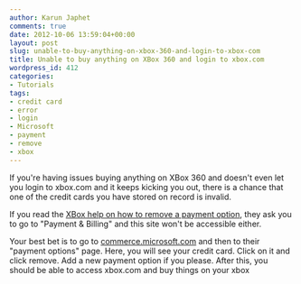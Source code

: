 ```yaml
---
author: Karun Japhet
comments: true
date: 2012-10-06 13:59:04+00:00
layout: post
slug: unable-to-buy-anything-on-xbox-360-and-login-to-xbox-com
title: Unable to buy anything on XBox 360 and login to xbox.com
wordpress_id: 412
categories:
- Tutorials
tags:
- credit card
- error
- login
- Microsoft
- payment
- remove
- xbox
---
```


If you're having issues buying anything on XBox 360 and doesn't even let you login to xbox.com and it keeps kicking you out, there is a chance that one of the credit cards you have stored on record is invalid.

If you read the [XBox help on how to remove a payment option](http://support.xbox.com/en-US/billing-and-subscriptions/manage-payment-options/remove-xbox-live-payment-option), they ask you to go to "Payment & Billing" and this site won't be accessible either.

Your best bet is to go to [commerce.microsoft.com](https://commerce.microsoft.com/PaymentHub/PaymentInstrument) and then to their "payment options" page. Here, you will see your credit card. Click on it and click remove. Add a new payment option if you please. After this, you should be able to access xbox.com and buy things on your xbox
